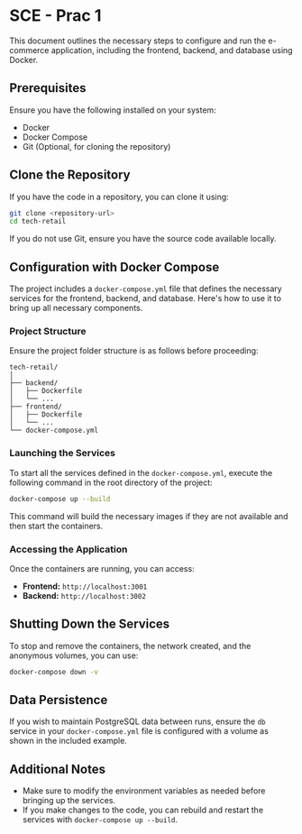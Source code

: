 # SCE - Prac 1

This document outlines the necessary steps to configure and run the e-commerce application, including the frontend, backend, and database using Docker.

## Prerequisites

Ensure you have the following installed on your system:
- Docker
- Docker Compose
- Git (Optional, for cloning the repository)

## Clone the Repository

If you have the code in a repository, you can clone it using:

```bash
git clone <repository-url>
cd tech-retail
```



If you do not use Git, ensure you have the source code available locally.
## Configuration with Docker Compose

The project includes a `docker-compose.yml` file that defines the necessary services for the frontend, backend, and database. Here's how to use it to bring up all necessary components.
### Project Structure

Ensure the project folder structure is as follows before proceeding:

```Copy code
tech-retail/
│
├── backend/
│   ├── Dockerfile
│   └── ...
├── frontend/
│   ├── Dockerfile
│   └── ...
└── docker-compose.yml
```


### Launching the Services

To start all the services defined in the `docker-compose.yml`, execute the following command in the root directory of the project:

```bash
docker-compose up --build
```



This command will build the necessary images if they are not available and then start the containers.
### Accessing the Application

Once the containers are running, you can access: 
- **Frontend:**  `http://localhost:3001` 
- **Backend:**  `http://localhost:3002`
## Shutting Down the Services

To stop and remove the containers, the network created, and the anonymous volumes, you can use:

```bash
docker-compose down -v
```


## Data Persistence

If you wish to maintain PostgreSQL data between runs, ensure the `db` service in your `docker-compose.yml` file is configured with a volume as shown in the included example.
## Additional Notes
- Make sure to modify the environment variables as needed before bringing up the services. 
- If you make changes to the code, you can rebuild and restart the services with `docker-compose up --build`.